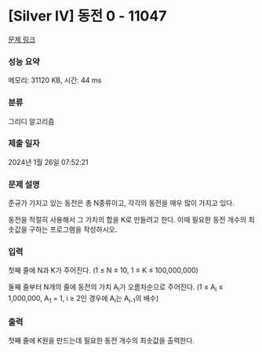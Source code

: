 # [Silver IV] 동전 0 - 11047 

[문제 링크](https://www.acmicpc.net/problem/11047) 

### 성능 요약

메모리: 31120 KB, 시간: 44 ms

### 분류

그리디 알고리즘

### 제출 일자

2024년 1월 26일 07:52:21

### 문제 설명

<p style="user-select: auto !important;">준규가 가지고 있는 동전은 총 N종류이고, 각각의 동전을 매우 많이 가지고 있다.</p>

<p style="user-select: auto !important;">동전을 적절히 사용해서 그 가치의 합을 K로 만들려고 한다. 이때 필요한 동전 개수의 최솟값을 구하는 프로그램을 작성하시오.</p>

### 입력 

 <p style="user-select: auto !important;">첫째 줄에 N과 K가 주어진다. (1 ≤ N ≤ 10, 1 ≤ K ≤ 100,000,000)</p>

<p style="user-select: auto !important;">둘째 줄부터 N개의 줄에 동전의 가치 A<sub style="user-select: auto !important;">i</sub>가 오름차순으로 주어진다. (1 ≤ A<sub style="user-select: auto !important;">i</sub> ≤ 1,000,000, A<sub style="user-select: auto !important;">1</sub> = 1, i ≥ 2인 경우에 A<sub style="user-select: auto !important;">i</sub>는 A<sub style="user-select: auto !important;">i-1</sub>의 배수)</p>

### 출력 

 <p style="user-select: auto !important;">첫째 줄에 K원을 만드는데 필요한 동전 개수의 최솟값을 출력한다.</p>

